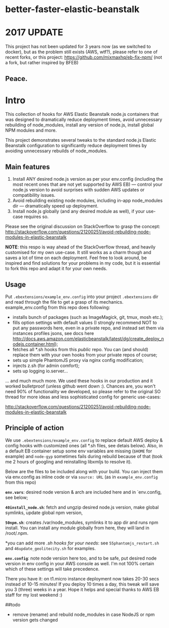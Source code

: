 better-faster-elastic-beanstalk
===============================

# 2017 UPDATE
This project has not been updated for 3 years now (as we switched to docker), but as the problem still exists (AWS, wtf?), please refer to one of recent forks, or this project:
https://github.com/mixmaxhq/eb-fix-npm/
(not a fork, but rather inspired by BFEB)

Peace.
------

# Intro

This collection of hooks for AWS Elastic Beanstalk node.js containers that was designed to dramatically reduce deployment times, avoid unnecessary rebuilding of node_modules, install any version of node.js, install global NPM modules and more.

This project demonstrates several tweaks to the standard node.js Elastic Beanstalk configuration to significantly reduce deployment times by avoiding unnecessary rebuilds of node_modules. 

## Main features

 1. Install ANY desired node.js version as per your env.config (including
    the most recent ones that are not yet supported by AWS EB)  — control your node.js version to avoid surprises with sudden AWS updates or compatibility issues.
 2. Avoid rebuilding existing node modules, including in-app
    node_modules dir  — dramatically speed up deployment.
 3. Install node.js globally (and any desired module as well), if your use-case requires so.

Please see the original discussion on StackOverflow to grasp the concept:
http://stackoverflow.com/questions/21200251/avoid-rebuilding-node-modules-in-elastic-beanstalk

__NOTE__: this respo is way ahead of the StackOverflow thread, and heavily customised for my own use-case. It still works as a charm though and saves a lot of time on each deployment. Feel free to look around, be inspired and find solutions for your problems in my code, but it is essential to fork this repo and  adapt it for your own needs.

## Usage

Put `.ebextensions/example_env.config` into your project `.ebextensions` dir and read through the file to get a grasp of its mechanics.  
example_env.config from this repo does following:
- installs bunch of packages (such as ImageMagick, git, tmux, mosh etc.); 
- fills option settings with default values (I strongly recommend NOT to put any passwords here, even in a private repo, and instead set them via instances profiles jsons, see docs here http://docs.aws.amazon.com/elasticbeanstalk/latest/dg/create_deploy_nodejs.container.html);
- fetches all *.sh hooks from this _public_ repo. You can (and should) replace them with your own hooks from your private repos of course;
- sets up simple PhantomJS proxy via nginx config modification;
- injects z.sh (for admin comfort);
- sets up logging io.server...

... and much much more. We used these hooks in our production and it worked bulletproof (unless github went down :). Chances are, you won't need 90% of functionality we developed, so please refer to the original SO thread for more ideas and less sophisticated config for generic use-cases:

http://stackoverflow.com/questions/21200251/avoid-rebuilding-node-modules-in-elastic-beanstalk

## Principle of action

We use `.ebextensions/example_env.config` to replace default AWS deploy & config hooks with customized ones (all *.sh files, see detais below). Also, in a default EB container setup some env variables are missing (`$HOME` for example) and `node-gyp` sometimes fails during rebuild because of that (took me 2 hours of googling and reinstalling libxmljs to resolve it). 

Below are the files to be included along with your build. You can inject them via env.config as inline code or via `source: URL` (as in `example_env.config` from this repo)

**`env.vars`**: desired node version & arch are included here and in `env.config, see below;

**`40install_node.sh`**: fetch and ungzip desired node.js version, make global symlinks, update global npm version, 

**`50npm.sh`**: creates /var/node_modules, symlinks it to app dir and runs npm install. You can install any module globally from here, they will land in /root/.npm.

*you can add more *.sh hooks for your needs*: see `55phantomjs_restart.sh` and `46update_geolitecity.sh` for examples.

**`env.config`**: note node version here too, and to be safe, put desired node version in env config in your AWS console as well. I'm not 100% certain which of these settings will take precedence.

There you have it: on t1.micro instance deployment now takes 20-30 secs instead of 10-15 minutes! If you deploy 10 times a day, this tweak will save you 3 (three) weeks in a year.
Hope it helps and special thanks  to AWS EB staff for my lost weekend :)



##todo
- remove (rename) and rebuild node_modules in case NodeJS or npm version gets changed 

